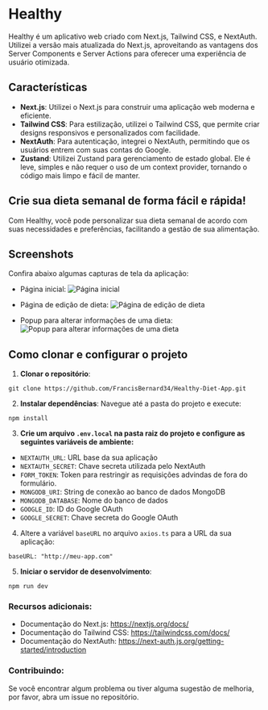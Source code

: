 # Healthy

Healthy é um aplicativo web criado com Next.js, Tailwind CSS, e NextAuth. Utilizei a versão mais atualizada do Next.js, aproveitando as vantagens dos Server Components e Server Actions para oferecer uma experiência de usuário otimizada.

## Características

- **Next.js**: Utilizei o Next.js para construir uma aplicação web moderna e eficiente.
- **Tailwind CSS**: Para estilização, utilizei o Tailwind CSS, que permite criar designs responsivos e personalizados com facilidade.
- **NextAuth**: Para autenticação, integrei o NextAuth, permitindo que os usuários entrem com suas contas do Google.
- **Zustand**: Utilizei Zustand para gerenciamento de estado global. Ele é leve, simples e não requer o uso de um context provider, tornando o código mais limpo e fácil de manter.

## Crie sua dieta semanal de forma fácil e rápida!

Com Healthy, você pode personalizar sua dieta semanal de acordo com suas necessidades e preferências, facilitando a gestão de sua alimentação.

## Screenshots

Confira abaixo algumas capturas de tela da aplicação:

- Página inicial:
  ![Página inicial](https://i.ibb.co/VvZHsGT/Screenshot-2024-12-23-at-14-26-44.png)

- Página de edição de dieta:
  ![Página de edição de dieta](https://i.ibb.co/t26xVbF/Screenshot-2024-12-23-at-14-27-38.png)

- Popup para alterar informações de uma dieta:
  ![Popup para alterar informações de uma dieta](https://i.ibb.co/t2RhWdX/Screenshot-2024-12-23-at-14-27-57.png)

## Como clonar e configurar o projeto

1. **Clonar o repositório**:
```
git clone https://github.com/FrancisBernard34/Healthy-Diet-App.git
```
2. **Instalar dependências**:
   Navegue até a pasta do projeto e execute:
```
npm install
```
3. **Crie um arquivo `.env.local` na pasta raiz do projeto e configure as seguintes variáveis de ambiente:**
- `NEXTAUTH_URL`: URL base da sua aplicação
- `NEXTAUTH_SECRET`: Chave secreta utilizada pelo NextAuth
- `FORM_TOKEN`: Token para restringir as requisições advindas de fora do formulário.
- `MONGODB_URI`: String de conexão ao banco de dados MongoDB
- `MONGODB_DATABASE`: Nome do banco de dados
- `GOOGLE_ID`: ID do Google OAuth
- `GOOGLE_SECRET`: Chave secreta do Google OAuth

4. Altere a variável `baseURL` no arquivo `axios.ts` para a URL da sua aplicação:
```
baseURL: "http://meu-app.com"
```

5. **Iniciar o servidor de desenvolvimento**:
```
npm run dev
```

### Recursos adicionais:
- Documentação do Next.js: https://nextjs.org/docs/
- Documentação do Tailwind CSS: https://tailwindcss.com/docs/
- Documentação do NextAuth: https://next-auth.js.org/getting-started/introduction

### Contribuindo:
Se você encontrar algum problema ou tiver alguma sugestão de melhoria, por favor, abra um issue no repositório.
